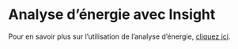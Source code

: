 # Analyse d’énergie avec Insight

Pour en savoir plus sur l’utilisation de l’analyse d’énergie, [cliquez ici](https://windows.help.formit.autodesk.com/formit-primer/part-ii/2.9-solar-and-insight-energy-analysis).

